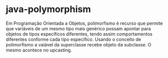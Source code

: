 # java-polymorphism
 
 Em Programação Orientada a Objetos, polimorfismo é recurso que permite que variáveis de um mesmo tipo mais genérico possam apontar para objetos de tipos específicos diferentes, tendo assim comportamentos diferentes conforme cada tipo específico.
Usando o conceito de polimorfismo a vaiável da superclasse recebe objeto da subclasse. O mesmo acontece no upcasting.
